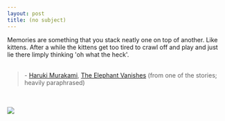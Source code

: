 ```yaml
---
layout: post
title: (no subject)
---
```


<div class="entry-item s2-entrytext">Memories are something that you stack neatly one on top of another. Like kittens. After a while the kittens get too tired to crawl off and play and just lie there limply thinking 'oh what the heck'.<br/><br/><blockquote>- <a href="http://en.wikipedia.org/wiki/Haruki_Murakami" rel="nofollow">Haruki Murakami</a>, <a href="http://en.wikipedia.org/wiki/The_Elephant_Vanishes" rel="nofollow">The Elephant Vanishes</a> (from one of the stories; heavily paraphrased)</blockquote><br/><br/><img src="http://upload.wikimedia.org/wikipedia/commons/thumb/7/75/HarukiMurakami.png/250px-HarukiMurakami.png"/></div>